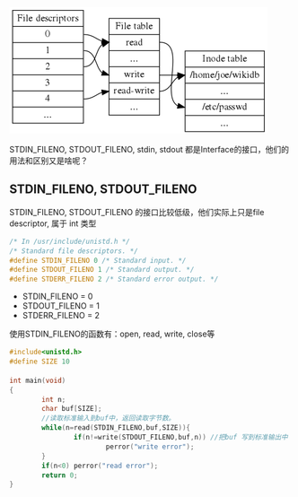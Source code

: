 ![](/assets/File_table_and_inode_table.png)

STDIN_FILENO, STDOUT_FILENO, stdin, stdout 都是Interface的接口，他们的用法和区别又是啥呢？

## STDIN_FILENO, STDOUT_FILENO

STDIN_FILENO, STDOUT_FILENO 的接口比较低级，他们实际上只是file descriptor, 属于 int 类型

```c
/* In /usr/include/unistd.h */
/* Standard file descriptors. */
#define STDIN_FILENO 0 /* Standard input. */
#define STDOUT_FILENO 1 /* Standard output. */
#define STDERR_FILENO 2 /* Standard error output. */
```
- STDIN_FILENO = 0
- STDOUT_FILENO = 1
- STDERR_FILENO  = 2

使用STDIN_FILENO的函数有：open, read, write, close等

```c
#include<unistd.h>
#define SIZE 10

int main(void)
{
        int n;
        char buf[SIZE];
        //读取标准输入到buf中，返回读取字节数。
        while(n=read(STDIN_FILENO,buf,SIZE)){   
                if(n!=write(STDOUT_FILENO,buf,n)) //把buf 写到标准输出中
                        perror("write error");
        }
        if(n<0) perror("read error");   
        return 0;
}
```